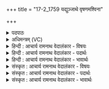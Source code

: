 +++
title = "17-2_1759 यद्युञ्जाथे वृषणमश्विना"

+++
<details><summary>पदपाठः</summary>

यत्। यु꣣ञ्जा꣢थे꣢इ꣡ति꣢। वृ꣡ष꣢꣯णम्। अ꣣श्विना। र꣡थ꣢꣯म्। घृ꣣ते꣡न꣢। नः꣣। म꣡धु꣢꣯ना। क्ष꣣त्र꣢म्। उ꣣क्षतम्। अस्मा꣡क꣢म्। ब्र꣡ह्म꣢꣯। पृ꣡त꣢꣯नासु। जि꣣न्वतम्। वय꣢म्। ध꣡ना꣢꣯। शू꣡र꣢꣯साता। शू꣡र꣢꣯। सा꣣ता। भजेमहि। १७५९।
</details>

<details><summary>अधिमन्त्रम् (VC)</summary>

- अश्विनौ
- दीर्घतमा औचथ्यः
- जगती
- निषादः
</details>

<details><summary>हिन्दी : आचार्य रामनाथ वेदालंकार - विषयः</summary>

अगले मन्त्र में प्राणापान से चालित शरीर-रथ का विषय है।
</details>

<details><summary>हिन्दी : आचार्य रामनाथ वेदालंकार - पदार्थः</summary>

पदार्थान्वय -  हे (अश्विना) प्राणापानो ! (यत्) जब,तुम (वृषणम्) बलवान् (रथम्) शरीर-रथ को (युञ्जाथे) चलने के लिए नियुक्त करते हो तब (नः) हमारे (क्षत्रम्) क्षात्रबल को (घृतेन) तेज से और (मधुना) माधुर्य से (उक्षतम्) सींचो (अस्माकम्) हम वीरों की (पृतनासु) सेनाओं में (ब्रह्म) ब्रह्मबल को (जिन्वतम्) प्रेरित करो। (वयम्) हम वीर (शूरसाता) देवासुरसङ्ग्राम में (धना) दिव्य और भौतिक ऐश्वर्यों को (भजेमहि) प्राप्त करें ॥२॥
</details>

<details><summary>हिन्दी : आचार्य रामनाथ वेदालंकार - भावार्थः</summary>

भावार्थ -  क्षत्रियों में केवल क्षात्रबल ही नहीं,प्रत्युत ब्रह्मबल भी अपेक्षित होता है। वैसे ही ब्राह्मणों में ब्रह्मबल के अतिरिक्त क्षात्रबल भी अभीष्ट होता है। दोनों के समन्वय से ही व्यक्तियों और राष्ट्रों की उन्नति होती है ॥२॥
</details>

<details><summary>संस्कृत : आचार्य रामनाथ वेदालंकार - विषयः</summary>

अथ प्राणापानचालितस्य देहरथस्य विषयमाह।
</details>

<details><summary>संस्कृत : आचार्य रामनाथ वेदालंकार - पदार्थः</summary>

पदार्थान्वय -  हे (अश्विना) प्राणापानौ ! (यत्) यदा,युवाम् (वृषणम्) बलवन्तम् (रथम्) देहशकटम् (युञ्जाथे) गमनाय नियुक्तं कुरुथः,तदा (नः) अस्माकम् (क्षत्रम्) क्षात्रबलम् (घृतेन) तेजसा (मधुना) माधुर्येण च (उक्षतम्) सिञ्चतम्। (अस्माकम्) वीराणां नः (पृतनासु) सेनासु (ब्रह्म) ब्रह्मबलम् (जिन्वतम्) प्रेरयतम्। (वयम्) वीराः (शूरसाता) शूरसातौ देवासुरसंग्रामे।[शूरसातौ इति संग्रामनामसु पठितम्। निघं० २।१७।] (धना) धनानि दिव्यानि भौतिकानि चैश्वर्याणि (भजेमहि) प्राप्नुयाम ॥२॥२
</details>

<details><summary>संस्कृत : आचार्य रामनाथ वेदालंकार - भावार्थः</summary>

भावार्थ -  क्षत्रियेषु केवलं क्षात्रबलमेव न प्रत्युत ब्रह्मबलमप्यपेक्ष्यते। तथैव ब्राह्मणेषु ब्रह्मबलातिरिक्तं क्षात्रबलमप्यभीष्टं भवति। उभयोः समन्वयेनैव व्यक्तीनां राष्ट्राणां चोन्नतिर्जायते ॥२॥
</details>